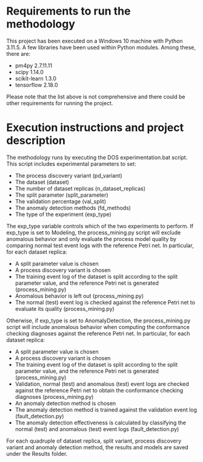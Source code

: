 # Requirements to run the methodology

This project has been executed on a Windows 10 machine with Python 3.11.5. A few libraries have been used within Python modules. Among these, there are:

- pm4py 2.7.11.11
- scipy 1.14.0
- scikit-learn 1.3.0
- tensorflow 2.18.0

Please note that the list above is not comprehensive and there could be other requirements for running the project.

# Execution instructions and project description

The methodology runs by executing the DOS experimentation.bat script. This script includes experimental parameters to set: 

- The process discovery variant (pd_variant)
- The dataset (dataset)
- The number of dataset replicas (n_dataset_replicas)
- The split parameter (split_parameter)
- The validation percentage (val_split)
- The anomaly detection methods (fd_methods)
- The type of the experiment (exp_type)

The exp_type variable controls which of the two experiments to perform. If exp_type is set to Modeling, the process_mining.py script will exclude anomalous behavior and only evaluate the process model quality by comparing normal test event logs with the reference Petri net. In particular, for each dataset replica:

- A split parameter value is chosen
- A process discovery variant is chosen
- The training event log of the dataset is split according to the split parameter value, and the reference Petri net is generated (process_mining.py)
- Anomalous behavior is left out (process_mining.py)
- The normal (test) event log is checked against the reference Petri net to evaluate its quality (process_mining.py)

Otherwise, if exp_type is set to AnomalyDetection, the process_mining.py script will include anomalous behavior when computing the conformance checking diagnoses against the reference Petri net. In particular, for each dataset replica:

- A split parameter value is chosen
- A process discovery variant is chosen
- The training event log of the dataset is split according to the split parameter value, and the reference Petri net is generated (process_mining.py)
- Validation, normal (test) and anomalous (test) event logs are checked against the reference Petri net to obtain the conformance checking diagnoses (process_mining.py)
- An anomaly detection method is chosen
- The anomaly detection method is trained against the validation event log (fault_detection.py)
- The anomaly detection effectiveness is calculated by classifying the normal (test) and anomalous (test) event logs (fault_detection.py)

For each quadruple of dataset replica, split variant, process discovery variant and anomaly detection method, the results and models are saved under the Results folder.
